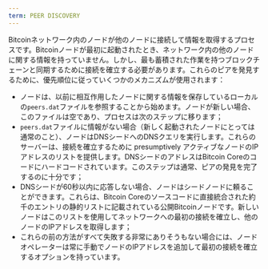 ```yaml
---
term: PEER DISCOVERY
---
```


Bitcoinネットワーク内のノードが他のノードに接続して情報を取得するプロセスです。Bitcoinノードが最初に起動されたとき、ネットワーク内の他のノードに関する情報を持っていません。しかし、最も蓄積された作業を持つブロックチェーンと同期するために接続を確立する必要があります。これらのピアを発見するために、優先順位に従っていくつかのメカニズムが使用されます：
* ノードは、以前に相互作用したノードに関する情報を保存しているローカルの`peers.dat`ファイルを参照することから始めます。ノードが新しい場合、このファイルは空であり、プロセスは次のステップに移ります；
* `peers.dat`ファイルに情報がない場合（新しく起動されたノードにとっては通常のこと）、ノードはDNSシードへのDNSクエリを実行します。これらのサーバーは、接続を確立するために presumptively アクティブなノードのIPアドレスのリストを提供します。DNSシードのアドレスはBitcoin Coreのコードにハードコードされています。このステップは通常、ピアの発見を完了するのに十分です；
* DNSシードが60秒以内に応答しない場合、ノードはシードノードに頼ることができます。これらは、Bitcoin Coreのソースコードに直接統合された約千のエントリの静的リストに記載されている公開Bitcoinノードです。新しいノードはこのリストを使用してネットワークへの最初の接続を確立し、他のノードのIPアドレスを取得します；
* これらの前の方法がすべて失敗する非常にありそうもない場合には、ノードオペレーターは常に手動でノードのIPアドレスを追加して最初の接続を確立するオプションを持っています。